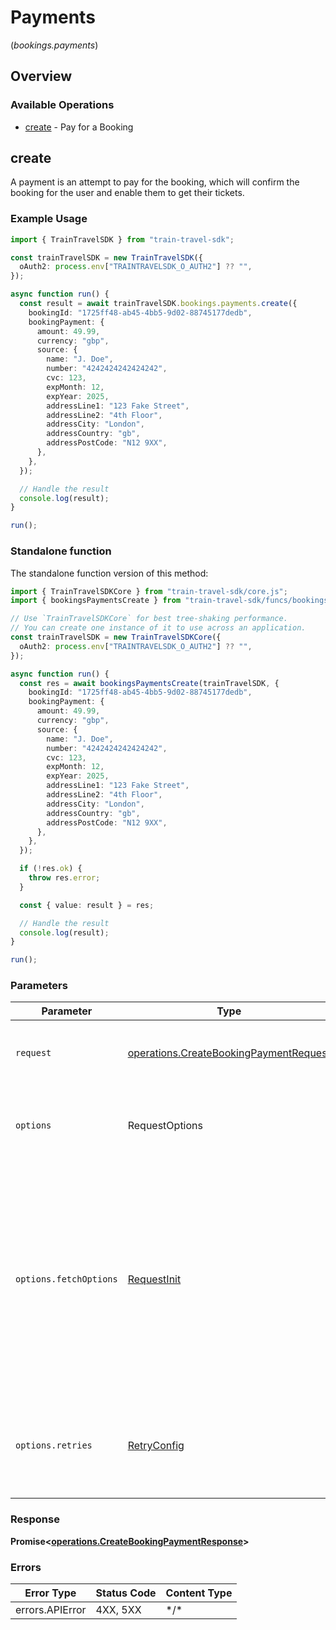 # Payments
(*bookings.payments*)

## Overview

### Available Operations

* [create](#create) - Pay for a Booking

## create

A payment is an attempt to pay for the booking, which will confirm the booking for the user and enable them to get their tickets.

### Example Usage

```typescript
import { TrainTravelSDK } from "train-travel-sdk";

const trainTravelSDK = new TrainTravelSDK({
  oAuth2: process.env["TRAINTRAVELSDK_O_AUTH2"] ?? "",
});

async function run() {
  const result = await trainTravelSDK.bookings.payments.create({
    bookingId: "1725ff48-ab45-4bb5-9d02-88745177dedb",
    bookingPayment: {
      amount: 49.99,
      currency: "gbp",
      source: {
        name: "J. Doe",
        number: "4242424242424242",
        cvc: 123,
        expMonth: 12,
        expYear: 2025,
        addressLine1: "123 Fake Street",
        addressLine2: "4th Floor",
        addressCity: "London",
        addressCountry: "gb",
        addressPostCode: "N12 9XX",
      },
    },
  });

  // Handle the result
  console.log(result);
}

run();
```

### Standalone function

The standalone function version of this method:

```typescript
import { TrainTravelSDKCore } from "train-travel-sdk/core.js";
import { bookingsPaymentsCreate } from "train-travel-sdk/funcs/bookingsPaymentsCreate.js";

// Use `TrainTravelSDKCore` for best tree-shaking performance.
// You can create one instance of it to use across an application.
const trainTravelSDK = new TrainTravelSDKCore({
  oAuth2: process.env["TRAINTRAVELSDK_O_AUTH2"] ?? "",
});

async function run() {
  const res = await bookingsPaymentsCreate(trainTravelSDK, {
    bookingId: "1725ff48-ab45-4bb5-9d02-88745177dedb",
    bookingPayment: {
      amount: 49.99,
      currency: "gbp",
      source: {
        name: "J. Doe",
        number: "4242424242424242",
        cvc: 123,
        expMonth: 12,
        expYear: 2025,
        addressLine1: "123 Fake Street",
        addressLine2: "4th Floor",
        addressCity: "London",
        addressCountry: "gb",
        addressPostCode: "N12 9XX",
      },
    },
  });

  if (!res.ok) {
    throw res.error;
  }

  const { value: result } = res;

  // Handle the result
  console.log(result);
}

run();
```

### Parameters

| Parameter                                                                                                                                                                      | Type                                                                                                                                                                           | Required                                                                                                                                                                       | Description                                                                                                                                                                    |
| ------------------------------------------------------------------------------------------------------------------------------------------------------------------------------ | ------------------------------------------------------------------------------------------------------------------------------------------------------------------------------ | ------------------------------------------------------------------------------------------------------------------------------------------------------------------------------ | ------------------------------------------------------------------------------------------------------------------------------------------------------------------------------ |
| `request`                                                                                                                                                                      | [operations.CreateBookingPaymentRequest](../../models/operations/createbookingpaymentrequest.md)                                                                               | :heavy_check_mark:                                                                                                                                                             | The request object to use for the request.                                                                                                                                     |
| `options`                                                                                                                                                                      | RequestOptions                                                                                                                                                                 | :heavy_minus_sign:                                                                                                                                                             | Used to set various options for making HTTP requests.                                                                                                                          |
| `options.fetchOptions`                                                                                                                                                         | [RequestInit](https://developer.mozilla.org/en-US/docs/Web/API/Request/Request#options)                                                                                        | :heavy_minus_sign:                                                                                                                                                             | Options that are passed to the underlying HTTP request. This can be used to inject extra headers for examples. All `Request` options, except `method` and `body`, are allowed. |
| `options.retries`                                                                                                                                                              | [RetryConfig](../../lib/utils/retryconfig.md)                                                                                                                                  | :heavy_minus_sign:                                                                                                                                                             | Enables retrying HTTP requests under certain failure conditions.                                                                                                               |

### Response

**Promise\<[operations.CreateBookingPaymentResponse](../../models/operations/createbookingpaymentresponse.md)\>**

### Errors

| Error Type      | Status Code     | Content Type    |
| --------------- | --------------- | --------------- |
| errors.APIError | 4XX, 5XX        | \*/\*           |